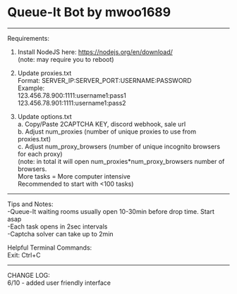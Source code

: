 # Queue-It Bot by mwoo1689
------------------------------------------------------------------------
Requirements:
1. Install NodeJS here: https://nodejs.org/en/download/ \
(note: may require you to reboot)

2. Update proxies.txt\
Format: SERVER_IP:SERVER_PORT:USERNAME:PASSWORD\
Example: \
123.456.78.900:1111:username1:pass1\
123.456.78.901:1111:username1:pass2

3. Update options.txt\
a. Copy/Paste 2CAPTCHA KEY, discord webhook, sale url\
b. Adjust num_proxies (number of unique proxies to use from proxies.txt) \
c. Adjust num_proxy_browsers (number of unique incognito browsers for each proxy)\
(note: in total it will open num_proxies*num_proxy_browsers number of browsers.\
More tasks = More computer intensive\
Recommended to start with <100 tasks)

------------------------------------------------------------------------
Tips and Notes:\
-Queue-It waiting rooms usually open 10-30min before drop time. Start asap\
-Each task opens in 2sec intervals\
-Captcha solver can take up to 2min


Helpful Terminal Commands:\
Exit: Ctrl+C



----------------------------------------------------------------------
CHANGE LOG:\
6/10 - added user friendly interface
